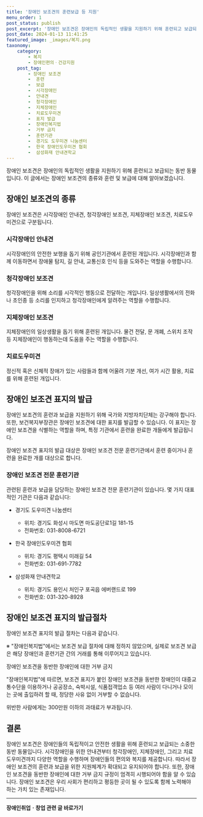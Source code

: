 ```yaml
---
title: '장애인 보조견의 훈련보급 등 지원'
menu_order: 1
post_status: publish
post_excerpt: '장애인 보조견은 장애인의 독립적인 생활을 지원하기 위해 훈련되고 보급되는 동반 동물입니다. 이 글에서는 장애인 보조견의 종류와 훈련 및 보급에 대해 알아보겠습니다.'
post_date: 2024-01-13 11:41:25
featured_image: _images/복지.png
taxonomy:
    category:
        - 복지
        - 장애인편의ㆍ건강지원
    post_tag:
        - 장애인 보조견
        -  훈련
        -  보급
        -  시각장애인
        -  안내견
        -  청각장애인
        -  지체장애인
        -  치료도우미견
        -  표지 발급
        -  장애인복지법
        -  거부 금지
        -  훈련기관
        -  경기도 도우미견 나눔센터
        -  한국 장애인도우미견 협회
        -  삼성화재 안내견학교
---
```



장애인 보조견은 장애인의 독립적인 생활을 지원하기 위해 훈련되고 보급되는 동반 동물입니다. 이 글에서는 장애인 보조견의 종류와 훈련 및 보급에 대해 알아보겠습니다.

## 장애인 보조견의 종류

장애인 보조견은 시각장애인 안내견, 청각장애인 보조견, 지체장애인 보조견, 치료도우미견으로 구분됩니다.

### 시각장애인 안내견

시각장애인의 안전한 보행을 돕기 위해 공인기관에서 훈련된 개입니다. 시각장애인과 함께 이동하면서 장애물 탐지, 길 안내, 교통신호 인식 등을 도와주는 역할을 수행합니다.

### 청각장애인 보조견

청각장애인을 위해 소리를 시각적인 행동으로 전달하는 개입니다. 일상생활에서의 전화나 초인종 등 소리를 인지하고 청각장애인에게 알려주는 역할을 수행합니다.

### 지체장애인 보조견

지체장애인의 일상생활을 돕기 위해 훈련된 개입니다. 물건 전달, 문 개폐, 스위치 조작 등 지체장애인이 행동하는데 도움을 주는 역할을 수행합니다.

### 치료도우미견

정신적 혹은 신체적 장애가 있는 사람들과 함께 어울려 기분 개선, 여가 시간 활용, 치료를 위해 훈련된 개입니다.

## 장애인 보조견 표지의 발급

장애인 보조견의 훈련과 보급을 지원하기 위해 국가와 지방자치단체는 강구해야 합니다. 또한, 보건복지부장관은 장애인 보조견에 대한 표지를 발급할 수 있습니다. 이 표지는 장애인 보조견을 식별하는 역할을 하며, 특정 기관에서 훈련을 완료한 개들에게 발급됩니다.

장애인 보조견 표지의 발급 대상은 장애인 보조견 전문 훈련기관에서 훈련 중이거나 훈련을 완료한 개를 대상으로 합니다.

### 장애인 보조견 전문 훈련기관

관련된 훈련과 보급을 담당하는 장애인 보조견 전문 훈련기관이 있습니다. 몇 가지 대표적인 기관은 다음과 같습니다:

- 경기도 도우미견 나눔센터
  - 위치: 경기도 화성시 마도면 마도공단로1길 181-15
  - 전화번호: 031-8008-6721

- 한국 장애인도우미견 협회
  - 위치: 경기도 평택시 미래길 54
  - 전화번호: 031-691-7782

- 삼성화재 안내견학교
  - 위치: 경기도 용인시 처인구 포곡읍 에버랜드로 199
  - 전화번호: 031-320-8928

## 장애인 보조견 표지의 발급절차

장애인 보조견 표지의 발급 절차는 다음과 같습니다. 

※ "장애인복지법"에서는 보조견 보급 절차에 대해 정하지 않았으며, 실제로 보조견 보급은 해당 장애인과 훈련기관 간의 거래를 통해 이루어지고 있습니다.

장애인 보조견을 동반한 장애인에 대한 거부 금지

"장애인복지법"에 따르면, 보조견 표지가 붙인 장애인 보조견을 동반한 장애인이 대중교통수단을 이용하거나 공공장소, 숙박시설, 식품접객업소 등 여러 사람이 다니거나 모이는 곳에 출입하려 할 때, 정당한 사유 없이 거부할 수 없습니다.

위반한 사람에게는 300만원 이하의 과태료가 부과됩니다.

## 결론

장애인 보조견은 장애인들의 독립적이고 안전한 생활을 위해 훈련되고 보급되는 소중한 동반 동물입니다. 시각장애인을 위한 안내견부터 청각장애인, 지체장애인, 그리고 치료도우미견까지 다양한 역할을 수행하며 장애인들의 편의와 복지를 제공합니다. 따라서 장애인 보조견의 훈련과 보급을 위한 지원체계가 확대되고 유지되어야 합니다. 또한, 장애인 보조견을 동반한 장애인에 대한 거부 금지 규정이 엄격히 시행되어야 함을 알 수 있습니다. 장애인 보조견은 우리 사회가 편리하고 평등한 곳이 될 수 있도록 함께 노력해야 하는 가치 있는 존재입니다.
<!-- wp:separator -->
<hr class="wp-block-separator has-alpha-channel-opacity"/>
<!-- /wp:separator -->

<!-- wp:group {"backgroundColor":"base","layout":{"type":"constrained"}} -->
<div class="wp-block-group has-base-background-color has-background"><!-- wp:paragraph {"align":"center","fontSize":"medium"} -->
<p class="has-text-align-center has-large-font-size"><strong>장애인취업ㆍ창업 관련 글 바로가기</strong></p>
<!-- /wp:paragraph -->


<!-- wp:latest-posts
{"categories":[{"id":12749,"count":19,"description":"","link":"https://uknowlaw.com/category/%ec%9e%a5%ec%95%a0%ec%9d%b8%ec%b7%a8%ec%97%85%e3%86%8d%ec%b0%bd%ec%97%85/","name":"장애인취업ㆍ창업","slug":"장애인취업ㆍ창업","taxonomy":"category","parent":0,"meta":[],"_links":{"self":[{"href":"https://uknowlaw.com/wp-json/wp/v2/categories/12749"}],"collection":[{"href":"https://uknowlaw.com/wp-json/wp/v2/categories"}],"about":[{"href":"https://uknowlaw.com/wp-json/wp/v2/taxonomies/category"}],"wp:post_type":[{"href":"https://uknowlaw.com/wp-json/wp/v2/posts?categories=12749"}],"curies":[{"name":"wp","href":"https://api.w.org/{rel}","templated":true}]}}],"postsToShow":100,"excerptLength":28,"postLayout":"grid","columns":2,"featuredImageAlign":"left","featuredImageSizeSlug":"large","fontSize":"small"} /--></div>
<!-- /wp:group -->